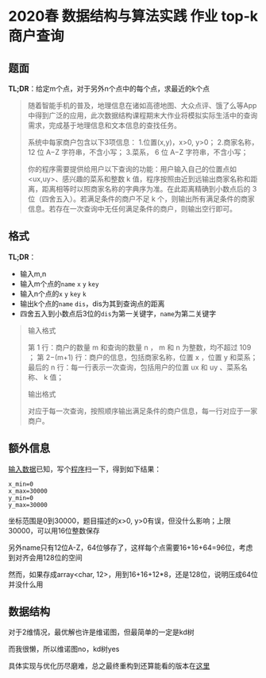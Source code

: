 # 2020春 数据结构与算法实践 作业 top-k商户查询

## 题面

**TL;DR**：给定m个点，对于另外n个点中的每个点，求最近的k个点

> 随着智能手机的普及，地理信息在诸如高德地图、大众点评、饿了么等App中得到广泛的应用，此次数据结构课程期末大作业将模拟实际生活中的查询需求，完成基于地理信息和文本信息的查找任务。
>
> 系统中每家商户包含以下3项信息：
> 1.位置(x,y)，x>0, y>0；
> 2.商家名称， 12 位 A−Z 字符串，不含小写；
> 3.菜系， 6 位 A−Z 字符串，不含小写；
>
> 你的程序需要提供给用户以下查询的功能：用户输入自己的位置点如 <ux,uy>、感兴趣的菜系和整数 k 值，程序按照由近到远输出商家名称和距离，距离相等时以照商家名称的字典序为准。在此距离精确到小数点后的 3 位（四舍五入）。若满足条件的商户不足 k 个，则输出所有满足条件的商家信息。若存在一次查询中无任何满足条件的商户，则输出空行即可。

## 格式

**TL;DR**：

* 输入m,n
* 输入m个点的`name` `x` `y` `key`
* 输入n个点的`x` `y` `key` `k`
* 输出k个点的`name` `dis`，dis为其到查询点的距离
* 四舍五入到小数点后3位的`dis`为第一关键字，`name`为第二关键字

> 输入格式
>
> 第 1 行：商户的数量 m 和查询的数量 n ， m 和 n 为整数，均不超过 109 ；
> 第 2−(m+1) 行：商户的信息，包括商家名称，位置 x ，位置 y 和菜系；
> 最后的 n 行：每一行表示一次查询，包括用户的位置 ux 和 uy 、菜系名称、 k 值；
>
> 输出格式
>
> 对应于每一次查询，按照顺序输出满足条件的商户信息，每一行对应于一家商户。

## 额外信息

[输入数据](./input)已知，写个[程序](./test.py)扫一下，得到如下结果：

```
x_min=0
x_max=30000
y_min=0
y_max=30000
```

坐标范围是0到30000，题目描述的x>0, y>0有误，但没什么影响；上限30000，可以用16位整数保存

另外name只有12位A-Z，64位够存了，这样每个点需要16+16+64=96位，考虑到对齐会用128位的空间

然而，如果存成array<char, 12>，用到16+16+12*8，还是128位，说明压成64位并没什么用

## 数据结构

对于2维情况，最优解也许是维诺图，但最简单的一定是kd树

而我很懒，所以维诺图no，kd树yes

具体实现与优化历尽磨难，总之最终重构到还算能看的版本在[这里](./Grand_Order.md)
